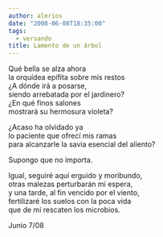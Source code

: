 ```yaml
---
author: alerios
date: "2008-06-08T18:35:00"
tags:
  - versando
title: Lamento de un árbol
---
```


Qué bella se alza ahora  
 la orquídea epífita sobre mis restos  
 ¿A dónde irá a posarse,  
 siendo arrebatada por el jardinero?  
 ¿En qué finos salones  
 mostrará su hermosura violeta?

¿Acaso ha olvidado ya  
lo paciente que ofrecí mis ramas  
para alcanzarle la savia esencial del aliento?

Supongo que no importa.

Igual, seguiré aquí erguido y moribundo,  
otras malezas perturbarán mi espera,  
y una tarde, al fin vencido por el viento,  
fertilizaré los suelos con la poca vida  
que de mí rescaten los microbios.

Junio 7/08

